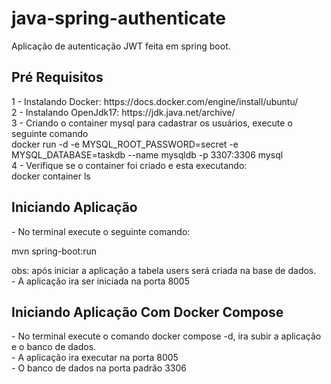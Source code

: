 # java-spring-authenticate
Aplicação de autenticação JWT feita em spring boot.


<h2>Pré Requisitos</h2>
1 - Instalando Docker: https://docs.docker.com/engine/install/ubuntu/ <br/>
2 - Instalando OpenJdk17: https://jdk.java.net/archive/  <br/>
3 - Criando o container mysql para cadastrar os usuários, execute o seguinte comando <br/>
docker run -d -e MYSQL_ROOT_PASSWORD=secret -e MYSQL_DATABASE=taskdb --name mysqldb -p 3307:3306 mysql  <br/>
4 - Verifique se o container foi criado e esta executando: <br/>
docker container ls


<h2>Iniciando Aplicação</h2>
 - No terminal execute o seguinte comando: <p>mvn spring-boot:run</p>
 obs: após iniciar a aplicação a tabela users será criada na base de dados.  <br/>
 - A aplicação ira ser iniciada na porta 8005


 <h2>Iniciando Aplicação Com Docker Compose</h2>
 - No terminal execute o comando docker compose -d, ira subir a aplicação e o banco de dados.  <br/>
 - A aplicação ira executar na porta 8005  <br/>
 - O banco de dados na porta padrão 3306  <br/>

 



